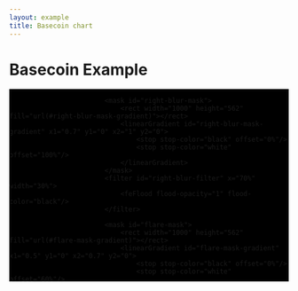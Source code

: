 ```yaml
---
layout: example
title: Basecoin chart
---
```

<style>

/*
R rgb(228, 26, 28)
G rgb(77, 175, 74)
B rgb(55, 126, 184)
*/

svg {
    pointer-events: none;
}

.gridline {
    stroke: white;
    stroke-width: 0.5;
    stroke-opacity: 0.5;
}

.candlestick>path.up {
    fill: white;
    stroke: rgba(77, 175, 74, 1);
}
.candlestick>path.down {
    fill: black;
    stroke: rgba(77, 175, 74, 1);
}

.bollinger-bands>.area,
.bollinger-bands>.average {
    visibility: hidden;
}
.bollinger-bands>.upper>path {
    stroke: rgba(55, 126, 184, 1);
    stroke-width: 2px;
}
.bollinger-bands>.lower>path {
    stroke: rgba(77, 175, 74, 1);
    stroke-width: 2px;
}

.ema>path {
    stroke: rgba(228, 26, 28, 1);
    stroke-width: 2px;
}

.left-blur {
    filter: url(#left-blur-filter);
    mask: url(#left-blur-mask);
}

.right-blur {
    filter: url(#right-blur-filter);
    mask: url(#right-blur-mask);
}

.flare {
    filter: url(#flare-filter);
    mask: url(#flare-mask);
}

.annotation>line {
    stroke: rgb(255, 255, 51);
    stroke-dasharray: 0;
    stroke-opacity: 0.5;
}

#viewport {

    overflow: hidden;
    background: black;
    position: relative;
    height: 347px; /*<- ew*/

    perspective: 150px;
    transform-origin: 50% 50%;
    transform-style: preserve-3d;
}

#camera {
    position: absolute;
    top: 0;
    right: 0;
    bottom: 0;
    left: 0;

    transform-style: preserve-3d;


    animation-duration: 5s;
    /*animation-name: pan-camera;*/
    animation-iteration-count: infinite;
    animation-direction: alternate;
}

@keyframes pan-camera {
  from {
    transform: scale(1.6) rotateX(5deg) rotateY(-50deg);
  }
  to {
    transform: scale(2.0) rotateX(15deg) rotateY(-30deg) translateX(-150px);
  }
}

#assembly {
    position: absolute;
    top: 0;
    right: 0;
    bottom: 0;
    left: 0;
}



#background {
    position: absolute;
    top: 0;
    right: 0;
    bottom: 0;
    left: 0;
    transform: translateZ(-100px);
}

#chart {
    position: absolute;
    top: 0;
    right: 0;
    bottom: 0;
    left: 0;
}

#label>svg {
    /*filter: url(#left-blur-filter);*/
/*    mask: url(#left-blur-mask);*/
    position: absolute;
    top: 0;
    right: 0;
    bottom: 0;
    left: 0;
    /* weird chrome bug */
    height: 100%;
    width: 100%;
}

#label text {
    stroke: white;
}

</style>

<div class="row">
    <div class="col-md-12">
        <h1>Basecoin Example</h1>
    </div>
</div>

<div class="row">
    <div class="col-md-4">
        <p></p>
    </div>
    <div class="col-md-8">
        <div id="viewport">
            <div id="camera">
                <div id="assembly">
                    <svg id="background" viewbox="0 0 1000 562">
                    </svg>
                    <svg id="chart" viewbox="0 0 1000 562">
                        <defs>
                            <mask id="left-blur-mask">
                                <rect width="1000" height="562" fill="url(#left-blur-mask-gradient)"></rect>
                                <linearGradient id="left-blur-mask-gradient" x1="0" y1="0" x2="0.5" y2="0">
                                    <stop stop-color="white" offset="0%"/>
                                    <stop stop-color="black" offset="100%"/>
                                </linearGradient>
                            </mask>
                            <filter id="left-blur-filter" x="0" width="50%">
                                <feImage xlink:href="#series" x="0"  y="0" width="1000" height="562" result="image" />
                                <feFlood flood-opacity="1" flood-color="black" result="flood"/>
                                <feGaussianBlur in="SourceGraphic" stdDeviation="5" result="blur"/>
                                <feComposite in="blur" in2="flood" operator="over"/>
                            </filter>

                            <mask id="right-blur-mask">
                                <rect width="1000" height="562" fill="url(#right-blur-mask-gradient)"></rect>
                                <linearGradient id="right-blur-mask-gradient" x1="0.7" y1="0" x2="1" y2="0">
                                    <stop stop-color="black" offset="0%"/>
                                    <stop stop-color="white" offset="100%"/>
                                </linearGradient>
                            </mask>
                            <filter id="right-blur-filter" x="70%" width="30%">
                                <feFlood flood-opacity="1" flood-color="black"/>
                            </filter>

                            <mask id="flare-mask">
                                <rect width="1000" height="562" fill="url(#flare-mask-gradient)"></rect>
                                <linearGradient id="flare-mask-gradient" x1="0.5" y1="0" x2="0.7" y2="0">
                                    <stop stop-color="black" offset="0%"/>
                                    <stop stop-color="white" offset="60%"/>
                                    <stop stop-color="white" offset="90%"/>
                                    <stop stop-color="black" offset="100%"/>
                                </linearGradient>
                            </mask>
                            <filter id="flare-filter" x="50%" width="20%">
                                <feImage xlink:href="#series" x="0"  y="0" width="1000" height="562" result="image" />
                                <feFlood flood-opacity="1" flood-color="white" result="white-flood"/>
                                <feComposite in="white-flood" in2="image" operator="atop" result="composite1"/>
                                <feGaussianBlur in="composite1" stdDeviation="5" result="blur"/>

                                <feBlend in="blur" in2="blur" mode="multiply" result="blend1"/>
                                <feBlend in="blend1" in2="blur" mode="multiply" result="blend2"/>
                                <feBlend in="blend2" in2="blur" mode="multiply" result="blend3"/>

                                <feBlend in="blend3" in2="image" mode="lighten" result="blend"/>

                                <feColorMatrix type="saturate" in="blend" values="10"/>
                            </filter>
                        </defs>
                        <g id="gridline"/>
                        <g id="series"/>
                        <g class="left-blur"/>
                        <g class="right-blur"/>
                        <g class="flare"/>
                    </svg>
                    <div id="label">
                    </div>
                </div>
            </div>
        </div>
    </div>
</div>

<script type="text/javascript">

    fc.basecoin = {};

(function(d3, fc) {
    'use strict';

    fc.basecoin.candlestick = function() {

        var xScale = fc.scale.dateTime(),
            yScale = d3.scale.linear();

        var candlestick = fc.svg.candlestick()
            .x(function(d) { return xScale(d.date); })
            .open(function(d) { return yScale(d.open); })
            .high(function(d) { return yScale(d.high); })
            .low(function(d) { return yScale(d.low); })
            .close(function(d) { return yScale(d.close); })
            .width(5);

        var upDataJoin = fc.util.dataJoin()
            .selector('path.up')
            .element('path')
            .attrs({'class': 'up'});

        var downDataJoin = fc.util.dataJoin()
            .selector('path.down')
            .element('path')
            .attrs({'class': 'down'});

        var optimisedCandlestick = function(selection) {
            selection.each(function(data) {
                var upData = data.filter(function(d) { return d.open < d.close; }),
                    downData = data.filter(function(d) { return d.open >= d.close; });

                upDataJoin(this, [upData])
                    .attr('d', candlestick);

                downDataJoin(this, [downData])
                    .attr('d', candlestick);
            });
        };

        optimisedCandlestick.xScale = function(x) {
            if (!arguments.length) {
                return xScale;
            }
            xScale = x;
            return optimisedCandlestick;
        };
        optimisedCandlestick.yScale = function(x) {
            if (!arguments.length) {
                return yScale;
            }
            yScale = x;
            return optimisedCandlestick;
        };

        return optimisedCandlestick;
    };
})(d3, fc);

(function(d3, fc) {
    'use strict';

    fc.basecoin.label = function() {

        var xScale = fc.scale.dateTime(),
            yScale = d3.scale.linear();

        var dataJoin = fc.util.dataJoin()
            .selector('svg')
            .element('svg')
            .key(function(d) { return d.date; });

        var labels = function(selection) {
            selection.each(function(data) {
                var update = dataJoin(this, data);

                var enter = update.enter()
                    .attr('viewport', '0 0 1000 562')
                    .append('g');

                enter.append('path')
                    .attr('d', function(d) {
                        return d.open < d.close ?
                            'M 0 14 L 8 0 L 15 14 Z' : 'M 0 0 L 8 14 L 15 0 Z';
                    })
                    .attr('fill', function(d) {
                        return d.open < d.close ?
                            'green' : 'red';
                    });

                enter.append('text')
                    .attr({
                        x: 18,
                        y: 12
                    })
                    .text(function(d) {
                        return d.close.toFixed(3);
                    });

                update.style('transform', function(d) {
                        return 'translateZ(' + d.depth.toFixed(2) + 'px)';
                    })
                    .select('g')
                    .attr('transform', function(d) {
                        return 'translate(' + xScale(d.date) + ',' + yScale(d.close) + ')';
                    });

            });
        };

        labels.xScale = function(x) {
            if (!arguments.length) {
                return xScale;
            }
            xScale = x;
            return labels;
        };
        labels.yScale = function(x) {
            if (!arguments.length) {
                return yScale;
            }
            yScale = x;
            return labels;
        };

        return labels;
    };
})(d3, fc);

(function(d3, fc) {
    'use strict';

    fc.basecoin.camera = function() {

        var camera = function(selection) {

            var data = selection.datum();
            if (!data) {
                selection.datum({
                    rotation: [7, 11, 0],
                    position: [116, -67, 41]
                });
            }

            selection.on('mousedown.camera', mousedown)
                .on('mousemove.camera', mousemove)
                .on('mouseup.camera', mouseup);

            selection.select('#camera')
                .style('transform', function(d) {
                    return [
                        'rotateX(' + d.rotation[1].toFixed(2) + 'deg)',
                        'rotateY(' + d.rotation[0].toFixed(2) + 'deg)',
                        'translate3d(' + d.position[0].toFixed(2) + 'px, ' +
                            d.position[1].toFixed(2) + 'px, ' +
                            d.position[2].toFixed(2) + 'px)'
                    ].join(' ');
                });

        };

        function mousedown() {
            var mouse = d3.mouse(document.body);
            var container = d3.select(this);
            var data = container.datum();

            data.origin = mouse;
        }

        function mousemove() {
            var mouse = d3.mouse(document.body);
            var container = d3.select(this);
            var data = container.datum();

            if (data.origin) {

                var dx = mouse[0] - data.origin[0],
                    dy = mouse[1] - data.origin[1];

                if (d3.event.shiftKey) {
                    data.rotation[0] += dx;
                    data.rotation[1] += dy;
                } else if (d3.event.ctrlKey) {
                    data.position[2] += dy;
                } else {
                    data.position[0] += dx;
                    data.position[1] += dy;
                }

                container.call(camera);

                data.origin = mouse;
            }
        }

        function mouseup() {
            var mouse = d3.mouse(document.body);
            var container = d3.select(this);
            var data = container.datum();

            if (data.origin) {

                var dx = mouse[0] - data.origin[0],
                    dy = mouse[1] - data.origin[1];

                if (d3.event.shiftKey) {
                    data.rotation[0] += dx;
                    data.rotation[1] += dy;
                } else if (d3.event.ctrlKey) {
                    data.position[2] += dy;
                } else {
                    data.position[0] += dx;
                    data.position[1] += dy;
                }

                container.call(camera);

                data.origin = null;
            }
        }

        return camera;
    };

    d3.select('#viewport')
        .call(fc.basecoin.camera());
})(d3, fc);


</script>

<script type="text/javascript">
(function(d3, fc) {
    'use strict';

    var WIDTH = 1000, HEIGHT = 562;

    var dataGenerator = fc.data.random.financial()
        .filter(fc.util.fn.identity)
        .startDate(new Date(2014, 1, 1));

    var data = dataGenerator(150);

    data.forEach(function(d, i) {
        d.verticalLine = [12, 48, 55, 65, 80].indexOf(i) > -1;
    });

    var backgroundContainer = d3.select('#background'),
        chartContainer = d3.select('#chart'),
        gridlineContainer = chartContainer.select('#gridline'),
        seriesContainer = chartContainer.select('#series'),
        labelContainer = d3.select('#label');

    function render() {
        var xExtent = [data[20].date, data[data.length-1].date];
        var xDelta = xExtent[1] - xExtent[0];

        var xScale = fc.scale.dateTime()
            .domain([xExtent[0], new Date(xExtent[1].getTime() + xDelta/2)])
            .range([0, WIDTH]);

        var yExtent = fc.util.extent(data, ['low', 'high']);
        var yMid = (yExtent[1] - yExtent[0]) / 2 + yExtent[0];

        var yScale = d3.scale.linear()
            .domain([yMid - 20, yMid + 20])
            .range([HEIGHT, 0]);

        // ---

        var verticalLines = fc.annotation.line()
            .xScale(xScale)
            .yScale(yScale)
            .orient('vertical')
            .value(function(d) { return d.date; });

        var verticalLineData = data.filter(function(d, i) {
            return d.verticalLine;
        });

        backgroundContainer.datum(verticalLineData)
            .call(verticalLines);

        // ---

        var gridline = fc.annotation.gridline()
            .xScale(xScale)
            .yScale(yScale)
            .xTicks(WIDTH/HEIGHT * 12)
            .yTicks(12);

        gridlineContainer.datum(data)
            .call(gridline);

        // ---

        var candlestick = fc.basecoin.candlestick();

        var bollingerBands = fc.indicator.renderer.bollingerBands();

        var ema = fc.series.line()
            .yValue(function(d) { return d.exponentialMovingAverage; });

        var seriesMulti = fc.series.multi()
            .xScale(xScale)
            .yScale(yScale)
            .series([candlestick, bollingerBands, ema])
            .decorate(function(g) {
                g.enter()
                    .attr('class', function(d, i) {
                        return ['candlestick', 'bollinger-bands', 'ema'][i];
                    });
            });

        fc.indicator.algorithm.bollingerBands()
            .windowSize(8)
            .multiplier(1)(data);

        fc.indicator.algorithm.exponentialMovingAverage()
            .windowSize(3)(data);

        seriesContainer.datum(data)
            .call(seriesMulti);

        // ---

        var label = fc.basecoin.label()
            .xScale(xScale)
            .yScale(yScale);

        labelContainer.datum(data.filter(function(d) { return d.label; }))
            .call(label);
    }

    var frames = 10000;

    requestAnimationFrame(function raf() {
        // d3.select('#camera')
        //     .attr('transform', [
        //         'scale(1.6)',
        //         'rotateX(' + rx.toFixed(2) + 'deg)',
        //         'rotateY(' + ry.toFixed(2) + 'deg)'
        //     ].join(' '));

        data.shift();

        var item = dataGenerator(1)[0];

        item.verticalLine = Math.random() > 0.95;

        if (Math.random() > 0.9) {
            item.label = true;
            item.depth = Math.random() * 150;
        }

        data.push(item);

        render();

        if (frames-->0) {
            requestAnimationFrame(raf);
        }
    });

})(d3, fc);

</script>

